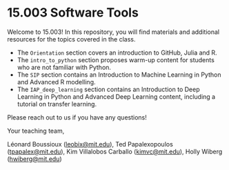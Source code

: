# 15.003 Software Tools

Welcome to 15.003! In this repository, you will find materials and additional resources for the topics covered in the class. 

- The ```Orientation``` section covers an introduction to GitHub, Julia and R.
- The ```intro_to_python``` section proposes warm-up content for students who are not familiar with Python.
- The ```SIP``` section contains an Introduction to Machine Learning in Python and Advanced R modelling.
- The ```IAP_deep_learning``` section contains an Introduction to Deep Learning in Python and Advanced Deep Learning content, including a tutorial on transfer learning.

Please reach out to us if you have any questions!

Your teaching team,

Léonard Boussioux (leobix@mit.edu), Ted Papalexopoulos (tpapalex@mit.edu), Kim Villalobos Carballo (kimvc@mit.edu), Holly Wiberg (hwiberg@mit.edu)
